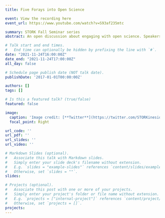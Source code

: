 ```yaml
---
title: Five Forays into Open Science

event: View the recording here
event_url: https://www.youtube.com/watch?v=S93af235mtc

summary: STORK Fall Seminar series
abstract: An open discussion about engaging with open science. Speakers include Aaron Caldwell, Eimear Dolan, Sam Orange, Ciaran Fairman and Katherine Tamminen.

# Talk start and end times.
#   End time can optionally be hidden by prefixing the line with `#`.
date: "2021-11-24T16:00:00Z"
date_end: "2021-11-24T17:00:00Z"
all_day: false

# Schedule page publish date (NOT talk date).
publishDate: '2017-01-01T00:00:00Z'

authors: []
tags: []

# Is this a featured talk? (true/false)
featured: false

image:
  caption: 'Image credit: [**Twitter**](https://twitter.com/STORKinesiology)'
  focal_point: Right

url_code: ''
url_pdf: ''
url_slides: ''
url_video: ''

# Markdown Slides (optional).
#   Associate this talk with Markdown slides.
#   Simply enter your slide deck's filename without extension.
#   E.g. `slides = "example-slides"` references `content/slides/example-slides.md`.
#   Otherwise, set `slides = ""`.
slides:

# Projects (optional).
#   Associate this post with one or more of your projects.
#   Simply enter your project's folder or file name without extension.
#   E.g. `projects = ["internal-project"]` references `content/project/deep-learning/index.md`.
#   Otherwise, set `projects = []`.
projects:
---
```

